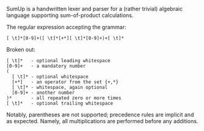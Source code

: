 SumUp is a handwritten lexer and parser for a (rather trivial)
algebraic language supporting sum-of-product calculations.

The regular expression accepting the grammar:
```
[ \t]*[0-9]+([ \t]*[+*][ \t]*[0-9]+)+[ \t]*
```
Broken out:
```
[ \t]*   - optional leading whitespace
[0-9]+   - a mandatory number
(
  [ \t]* - optional whitespace
  [+*]   - an operator from the set {+,*}
  [ \t]* - whitespace, again optional
  [0-9]+ - another number
)*       - all repeated zero or more times
[ \t]*   - optional trailing whitespace
```

Notably, parentheses are not supported; precedence rules are
implicit and as expected. Namely, all multiplications are
performed before any additions.
